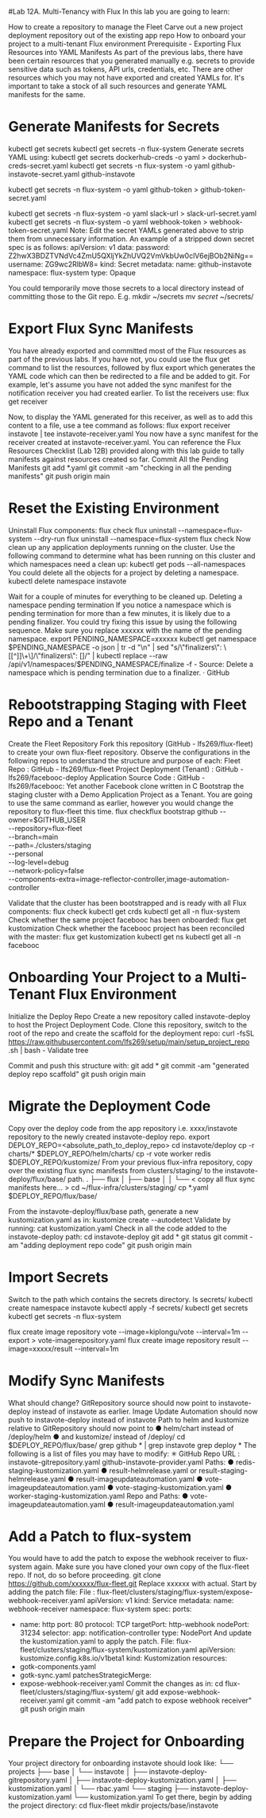 #Lab 12A. Multi-Tenancy with Flux
In this lab you are going to learn:

How to create a repository to manage the Fleet
Carve out a new project deployment repository out of the existing app repo
How to onboard your project to a multi-tenant Flux environment
Prerequisite - Exporting Flux Resources into YAML Manifests
As part of the previous labs, there have been certain resources that you generated manually
e.g. secrets to provide sensitive data such as tokens, API urls, credentials, etc. There are other
resources which you may not have exported and created YAMLs for. It's important to take a
stock of all such resources and generate YAML manifests for the same.

# Generate Manifests for Secrets
kubectl get secrets
kubectl get secrets -n flux-system
Generate secrets YAML using:
kubectl get secrets dockerhub-creds -o yaml >
dockerhub-creds-secret.yaml
kubectl get secrets -n flux-system -o yaml
github-instavote-secret.yaml
github-instavote
>
kubectl get secrets -n flux-system -o yaml github-token >
github-token-secret.yaml

kubectl get secrets -n flux-system -o yaml slack-url >
slack-url-secret.yaml
kubectl get secrets -n flux-system -o yaml webhook-token >
webhook-token-secret.yaml
Note: Edit the secret YAMLs generated above to strip them from unnecessary information.
An example of a stripped down secret spec is as follows:
apiVersion: v1
data:
password: Z2hwX3BDZTVNdVc4ZmU5QXljYkZhUVQ2VmVkbUw0clV6ejBOb2NiNg==
username: ZG9wc2RlbW8=
kind: Secret
metadata:
name: github-instavote
namespace: flux-system
type: Opaque

You could temporarily move those secrets to a local directory instead of committing those to the
Git repo.
E.g.
mkdir ~/secrets
mv *secret* ~/secrets/

# Export Flux Sync Manifests
You have already exported and committed most of the Flux resources as part of the previous
labs. If you have not, you could use the flux get command to list the resources, followed by
flux export which generates the YAML code which can then be redirected to a file and be
added to git.
For example, let's assume you have not added the sync manifest for the notification receiver
you had created earlier.
To list the receivers use:
flux get receiver

Now, to display the YAML generated for this receiver, as well as to add this content to a file, use
a tee command as follows:
flux export receiver instavote | tee instavote-receiver.yaml
You now have a sync manifest for the receiver created at instavote-receiver.yaml.
You can reference the Flux Resources Checklist (Lab 12B) provided along with this lab guide
to tally manifests against resources created so far.
Commit All the Pending Manifests
git add *.yaml
git commit -am "checking in all the pending manifests"
git push origin main

# Reset the Existing Environment
Uninstall Flux components:
flux check
flux uninstall --namespace=flux-system --dry-run
flux uninstall --namespace=flux-system
flux check
Now clean up any application deployments running on the cluster.
Use the following command to determine what has been running on this cluster and which
namespaces need a clean up:
kubectl get pods --all-namespaces
You could delete all the objects for a project by deleting a namespace.
kubectl delete namespace instavote

Wait for a couple of minutes for everything to be cleaned up.
Deleting a namespace pending termination
If you notice a namespace which is pending termination for more than a few minutes, it is likely
due to a pending finalizer. You could try fixing this issue by using the following sequence. Make
sure you replace xxxxxx with the name of the pending namespace.
export PENDING_NAMESPACE=xxxxxx
kubectl get namespace $PENDING_NAMESPACE -o json
| tr -d "\n" | sed
"s/\"finalizers\": \[[^]]\+\]/\"finalizers\": []/"
| kubectl replace
--raw /api/v1/namespaces/$PENDING_NAMESPACE/finalize -f -
Source: Delete a namespace which is pending termination due to a finalizer. · GitHub


# Rebootstrapping Staging with Fleet Repo and a Tenant
Create the Fleet Repository
Fork this repository (GitHub - lfs269/flux-fleet) to create your own flux-fleet repository.
Observe the configurations in the following repos to understand the structure and purpose of
each:
Fleet Repo : GitHub - lfs269/flux-fleet
Project Deployment (Tenant) : GitHub - lfs269/facebooc-deploy
Application Source Code : GitHub - lfs269/facebooc: Yet another Facebook clone
written in C
Bootstrap the staging cluster with a Demo Application Project as a Tenant. You are going to
use the same command as earlier, however you would change the repository to flux-fleet
this time.
flux checkflux bootstrap github
--owner=$GITHUB_USER \
--repository=flux-fleet \
--branch=main \
--path=./clusters/staging \
--personal \
--log-level=debug \
--network-policy=false \
--components-extra=image-reflector-controller,image-automation-controller

Validate that the cluster has been bootstrapped and is ready with all Flux components:
flux check
kubectl get crds
kubectl get all -n flux-system
Check whether the same project facebooc has been onboarded:
flux get kustomization
Check whether the facebooc project has been reconciled with the master:
flux get kustomization
kubectl get ns
kubectl get all -n facebooc

# Onboarding Your Project to a Multi-Tenant Flux Environment
Initialize the Deploy Repo
Create a new repository called instavote-deploy to host the Project Deployment Code.
Clone this repository, switch to the root of the repo and create the scaffold for the deployment
repo:
curl -fsSL
https://raw.githubusercontent.com/lfs269/setup/main/setup_project_repo
.sh | bash -
Validate
tree

Commit and push this structure with:
git add *
git commit -am "generated deploy repo scaffold"
git push origin main

# Migrate the Deployment Code
Copy over the deploy code from the app repository i.e. xxxx/instavote repository to the
newly created instavote-deploy repo.
export DEPLOY_REPO=<absolute_path_to_deploy_repo>
cd instavote/deploy
cp -r charts/* $DEPLOY_REPO/helm/charts/
cp -r vote worker redis $DEPLOY_REPO/kustomize/
From your previous flux-infra repository, copy over the existing flux sync manifests from
clusters/staging/ to the instavote-deploy/flux/base/ path.
.
├── flux
│
├── base
│
│
└── < copy all flux sync manifests here... >
cd ~/flux-infra/clusters/staging/
cp *.yaml $DEPLOY_REPO/flux/base/

From the instavote-deploy/flux/base path, generate a new kustomization.yaml as
in:
kustomize create --autodetect
Validate by running:
cat kustomization.yaml
Check in all the code added to the instavote-deploy path:
cd instavote-deploy
git add *
git status
git commit -am "adding deployment repo code"
git push origin main

# Import Secrets
Switch to the path which contains the secrets directory.
ls secrets/
kubectl create namespace instavote
kubectl apply -f secrets/
kubectl get secrets
kubectl get secrets -n flux-system

flux create image repository vote --image=kiplongu/vote --interval=1m --export > vote-imagerepository.yaml
flux create image repository result --image=xxxxx/result --interval=1m

# Modify Sync Manifests
What should change?
GitRepository source should now point to instavote-deploy instead of instavote
as earlier.
Image Update Automation should now push to instavote-deploy instead of
instavote
Path to helm and kustomize relative to GitRepository should now point to
● helm/chart instead of /deploy/helm
● and kustomize/ instead of /deploy/
cd $DEPLOY_REPO/flux/base/
grep github * | grep instavote
grep deploy *
The following is a list of files you may have to modify:
✳ GitHub Repo URL :
instavote-gitrepository.yaml
github-instavote-provider.yaml
Paths:
● redis-staging-kustomization.yaml
● result-helmrelease.yaml or result-staging-helmrelease.yaml
● result-imageupdateautomation.yaml
● vote-imageupdateautomation.yaml
● vote-staging-kustomization.yaml
● worker-staging-kustomization.yaml
Repo and Paths:
● vote-imageupdateautomation.yaml
● result-imageupdateautomation.yaml

# Add a Patch to flux-system
You would have to add the patch to expose the webhook receiver to flux-system again.
Make sure you have cloned your own copy of the flux-fleet repo. If not, do so before
proceeding.
git clone https://github.com/xxxxxx/flux-fleet.git
Replace xxxxxx with actual.
Start by adding the patch file:
File :
flux-fleet/clusters/staging/flux-system/expose-webhook-receiver.yaml
apiVersion: v1
kind: Service
metadata:
name: webhook-receiver
namespace: flux-system
spec:
ports:
- name: http
port: 80
protocol: TCP
targetPort: http-webhook
nodePort: 31234
selector:
app: notification-controller
type: NodePort
And update the kustomization.yaml to apply the patch.
File: flux-fleet/clusters/staging/flux-system/kustomization.yaml
apiVersion: kustomize.config.k8s.io/v1beta1
kind: Kustomization
resources:
- gotk-components.yaml
- gotk-sync.yaml
patchesStrategicMerge:
- expose-webhook-receiver.yaml
Commit the changes as in:
cd flux-fleet/clusters/staging/flux-system/
git add expose-webhook-receiver.yaml
git commit -am "add patch to expose webhook receiver"
git push origin main

# Prepare the Project for Onboarding
Your project directory for onboarding instavote should look like:
└── projects
├── base
│
└── instavote
│
├── instavote-deploy-gitrepository.yaml
│
├── instavote-deploy-kustomization.yaml
│
├── kustomization.yaml
│
└── rbac.yaml
└── staging
├── instavote-deploy-kustomization.yaml
└── kustomization.yaml
To get there, begin by adding the project directory:
cd flux-fleet
mkdir projects/base/instavote
